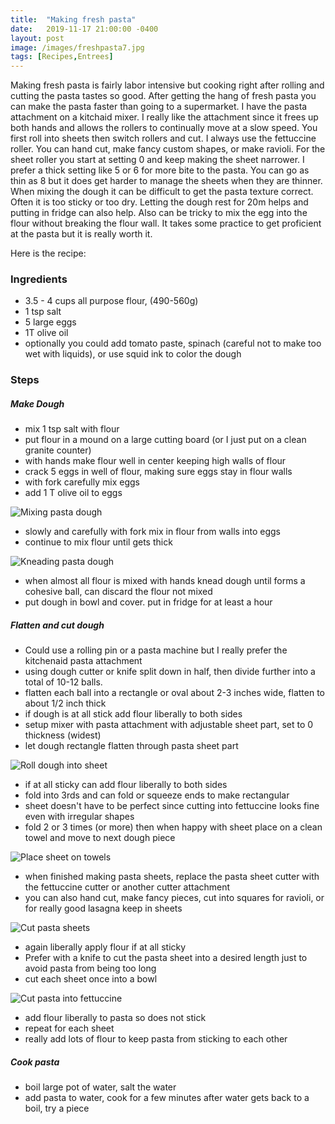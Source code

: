 ```yaml
---
title:  "Making fresh pasta"
date:   2019-11-17 21:00:00 -0400
layout: post
image: /images/freshpasta7.jpg
tags: [Recipes,Entrees]
---
```


Making fresh pasta is fairly labor intensive but cooking right after
rolling and cutting the pasta tastes so good.  After getting the hang of fresh pasta you can make the pasta faster than going to a supermarket.  I have the pasta attachment on a kitchaid mixer.  I really like the attachment since it frees up both hands and allows the rollers to continually move at a slow speed.  You first roll into sheets then switch rollers and cut.  I always use the fettuccine roller.  You can hand cut, make fancy custom shapes, or make ravioli.  For the sheet roller you start at setting 0 and keep making the sheet narrower. I prefer a thick setting like 5 or 6 for more bite to the pasta. You can go as thin as 8 but it does get harder to manage the sheets when they are thinner.  When mixing the dough it can be difficult to get the pasta texture correct.  Often it is too sticky or too dry.  Letting the dough rest for 20m helps and putting in fridge can also help.  Also can be tricky to mix the egg into the flour without breaking the flour wall.  It takes some practice to get proficient at the pasta but it is really worth it.

 Here is the recipe:

### Ingredients
- 3.5 - 4 cups all purpose flour, (490-560g)
- 1 tsp salt
- 5 large eggs
- 1T olive oil
- optionally you could add tomato paste, spinach (careful not to make too wet with liquids), or use squid ink to color the dough

### Steps
##### Make Dough
- mix 1 tsp salt with flour
- put flour in a mound on a large cutting board (or I just put on a clean granite counter)
- with hands make flour well in center keeping high walls of flour
- crack 5 eggs in well of flour, making sure eggs stay in flour walls
- with fork carefully mix eggs
- add 1 T olive oil to eggs

![Mixing pasta dough](/images/freshpasta1.jpg)
- slowly and carefully with fork mix in flour from walls into eggs
- continue to mix flour until gets thick

![Kneading pasta dough](/images/freshpasta2.jpg)
- when almost all flour is mixed with hands knead dough until forms a cohesive ball, can discard the flour not mixed
- put dough in bowl and cover.  put in fridge for at least a hour
##### Flatten and cut dough
- Could use a rolling pin or a pasta machine but I really prefer the kitchenaid pasta attachment
- using dough cutter or knife split down in half, then divide further into a total of 10-12 balls.
- flatten each ball into a rectangle or oval about 2-3 inches wide, flatten to about 1/2 inch thick
- if dough is at all stick add flour liberally to both sides
- setup mixer with pasta attachment with adjustable sheet part, set to 0 thickness (widest)
- let dough rectangle flatten through pasta sheet part

![Roll dough into sheet](/images/freshpasta3.jpg)
- if at all sticky can add flour liberally to both sides
- fold into 3rds and can fold or squeeze ends to make rectangular
- sheet doesn't have to be perfect since cutting into fettuccine looks fine even with irregular shapes
- fold 2 or 3 times (or more) then when happy with sheet place on a clean towel and move to next dough piece

![Place sheet on towels](/images/freshpasta4.jpg)
- when finished making pasta sheets, replace the pasta sheet cutter with the fettuccine cutter or another cutter attachment
- you can also hand cut, make fancy pieces, cut into squares for ravioli, or for really good lasagna keep in sheets

![Cut pasta sheets](/images/freshpasta5.jpg)
- again liberally apply flour if at all sticky
- Prefer with a knife to cut the pasta sheet into a desired length just to avoid pasta from being too long
- cut each sheet once into a bowl

![Cut pasta into fettuccine](/images/freshpasta6.jpg)
- add flour liberally to pasta so does not stick
- repeat for each sheet
- really add lots of flour to keep pasta from sticking to each other

##### Cook pasta
- boil large pot of water,  salt the water
- add pasta to water,  cook for a few minutes after water gets back to a boil, try a piece
